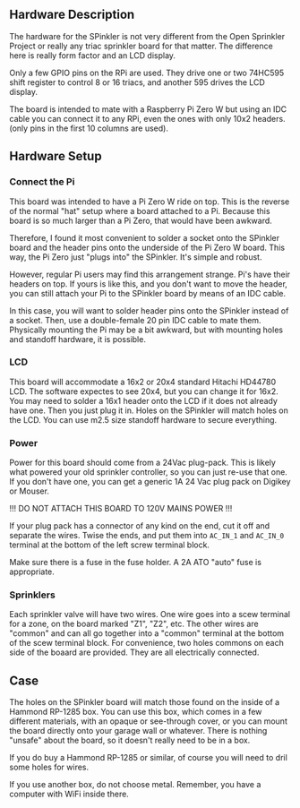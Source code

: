 ## Hardware Description

The hardware for the SPinkler is not very different from the
Open Sprinkler Project or really any triac sprinkler board for that
matter. The difference here is really form factor and an LCD display.

Only a few GPIO pins on the RPi are used. They drive one or two 74HC595 
shift register to control 8 or 16 triacs, and another 595 drives
the LCD display.

The board is intended to mate with a Raspberry Pi Zero W but using
an IDC cable you can connect it to any RPi, even the ones with only
10x2 headers. (only pins in the first 10 columns are used).

## Hardware Setup

### Connect the Pi

This board was intended to have a Pi Zero W ride on top. This is 
the reverse of the normal "hat" setup where a board attached to 
a Pi. Because this board is so much larger than a Pi Zero, that 
would have been awkward.

Therefore, I found it most convenient to solder a socket onto the
SPinkler board and the header pins onto the underside of the Pi Zero W
board. This way, the Pi Zero just "plugs into" the SPinkler. It's 
simple and robust.

However, regular Pi users may find this arrangement strange.
Pi's have their headers on top. If yours is like
this, and you don't want to move the header, you can still attach your
Pi to the SPinkler board by means of an IDC cable.

In this case, you will want to solder header pins onto the
SPinkler instead of a socket. Then, use a double-female 20
pin IDC cable to mate them. Physically mounting the Pi may be 
a bit awkward, but with mounting holes and standoff hardware,
it is possible.

### LCD

This board will accommodate a 16x2 or 20x4 standard Hitachi 
HD44780 LCD. The software expectes to see 20x4, but you can
change it for 16x2. You may need to solder a 16x1 header 
onto the LCD if it does not already have one. Then you just 
plug it in. Holes on the SPinkler will match holes on the 
LCD. You can use m2.5 size standoff hardware to secure everything.

### Power

Power for this board should come from a 24Vac plug-pack. This is 
likely what powered your old sprinkler controller, so you can just
re-use that one. If you don't have one, you can get a generic 1A
24 Vac plug pack on Digikey or Mouser.

!!! DO NOT ATTACH THIS BOARD TO 120V MAINS POWER !!!

If your plug pack has a connector of any kind on the end, 
cut it off and separate the wires. Twise the ends, and put them 
into `AC_IN_1` and `AC_IN_0` terminal at the bottom of the 
left screw terminal block.

Make sure there is a fuse in the fuse holder. A 2A ATO "auto"
fuse is appropriate.

### Sprinklers

Each sprinkler valve will have two wires. One wire goes into a scew
terminal for a zone, on the board marked "Z1", "Z2", etc.  The other
wires are "common" and can all go together into a "common" terminal
at the bottom of the scew terminal block. For convenience, two 
holes commons on each side of the boaard are provided. They are all
electrically connected.


## Case

The holes on the SPinkler board will match those found on the 
inside of a Hammond RP-1285 box. You can use this box, which 
comes in a few different materials, with an opaque or see-through
cover, or you can mount the board directly onto your garage 
wall or whatever. There is nothing "unsafe" about the board,
so it doesn't really need to be in a box.

If you do buy a Hammond RP-1285 or similar, of course you
will need to dril some holes for wires.

If you use another box, do not choose metal. Remember, you 
have a computer with WiFi inside there.

